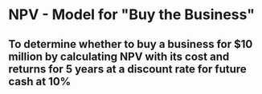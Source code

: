 # NPV - Model for "Buy the Business"
## To determine whether to buy a business for $10 million by calculating NPV with its cost and returns for 5 years at a discount rate for future cash at 10% 
